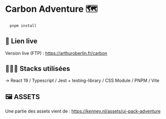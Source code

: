 # Carbon Adventure 🗺️

```bash
  pnpm install
```

## 🔗 Lien live

Version live (FTP) : https://arthuroberlin.fr/carbon

## 👨🏼‍💻 Stacks utilisées

-> React 19 / Typescript / Jest + testing-library / CSS Module / PNPM / Vite

## 🖼️ ASSETS

Une partie des assets vient de : https://kenney.nl/assets/ui-pack-adventure

